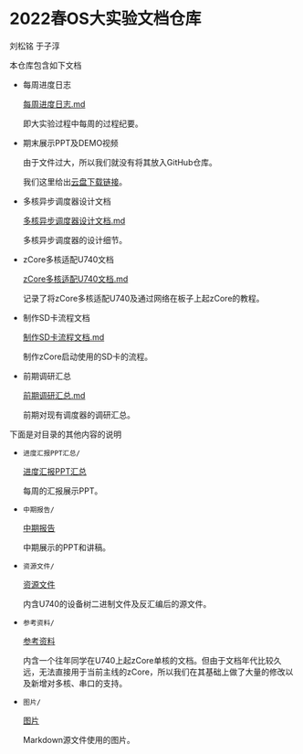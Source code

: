 # 2022春OS大实验文档仓库

刘松铭		于子淳

本仓库包含如下文档

- 每周进度日志

  [每周进度日志.md](每周进度日志.md)

  即大实验过程中每周的过程纪要。

- 期末展示PPT及DEMO视频

  由于文件过大，所以我们就没有将其放入GitHub仓库。

  我们这里给出[云盘下载链接](https://cloud.tsinghua.edu.cn/f/4c69b8e9a8ba4da99a3c/?dl=1)。

- 多核异步调度器设计文档

  [多核异步调度器设计文档.md](多核异步调度器设计文档.md)

  多核异步调度器的设计细节。

- zCore多核适配U740文档

  [zCore多核适配U740文档.md](zCore多核适配U740文档.md)

  记录了将zCore多核适配U740及通过网络在板子上起zCore的教程。

- 制作SD卡流程文档

  [制作SD卡流程文档.md](制作SD卡流程文档.md)

  制作zCore启动使用的SD卡的流程。

- 前期调研汇总

  [前期调研汇总.md](前期调研汇总.md)

  前期对现有调度器的调研汇总。

下面是对目录的其他内容的说明

- `进度汇报PPT汇总/`

  [进度汇报PPT汇总](进度汇报PPT汇总)

  每周的汇报展示PPT。

- `中期报告/`

  [中期报告](中期报告)

  中期展示的PPT和讲稿。

- `资源文件/`

  [资源文件](资源文件)

  内含U740的设备树二进制文件及反汇编后的源文件。

- `参考资料/`

  [参考资料](参考资料)

  内含一个往年同学在U740上起zCore单核的文档。但由于文档年代比较久远，无法直接用于当前主线的zCore，所以我们在其基础上做了大量的修改以及新增对多核、串口的支持。

- `图片/`

  [图片](图片)

  Markdown源文件使用的图片。

